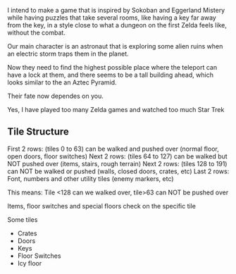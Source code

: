 I intend to make a game that is inspired by Sokoban and Eggerland Mistery while having puzzles that take several rooms, like having a key far away from the key, in a style close to what a dungeon on the first Zelda feels like, without the combat.

Our main character is an astronaut that is exploring some alien ruins when an electric storm traps them in the planet.

Now they need to find the highest possible place where the teleport can have a lock at them, and there seems to be a tall building ahead, which looks similar to the an Aztec Pyramid.

Their fate now dependes on you.

Yes, I have played too many Zelda games and watched too much Star Trek


## Tile Structure

First 2 rows: (tiles 0 to 63) can be walked and pushed over (normal floor, open doors, floor switches)
Next 2 rows:  (tiles 64 to 127) can be walked but NOT pushed over (items, stairs, rough terrain)
Next 2 rows:  (tiles 128 to 191) can NOT be walked or pushed (walls, closed doors, crates, etc)
Last 2 rows:  Font, numbers and other utility tiles (enemy markers, etc)

This means: Tile <128 can we walked over, tile>63 can NOT be pushed over

Items, floor switches and special floors check on the specific tile

Some tiles

* Crates
* Doors
* Keys
* Floor Switches
* Icy floor
